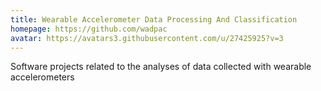 ```yaml
---
title: Wearable Accelerometer Data Processing And Classification
homepage: https://github.com/wadpac
avatar: https://avatars3.githubusercontent.com/u/27425925?v=3
---
```

Software projects related to the analyses of data collected with wearable accelerometers
    